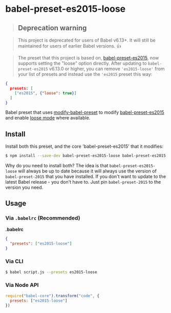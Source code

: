 # babel-preset-es2015-loose

>## Deprecation warning

>This project is deprecated for users of Babel v6.13+. It will still be maintained for users of earlier Babel versions. 👍

>The preset that this project is based on, [babel-preset-es2015](https://github.com/babel/babel/tree/master/packages/babel-preset-es2015), now supports setting the "loose" option directly. After updating to `babel-preset-es2015` v6.13.0 or higher, you can remove `'es2015-loose'` from your list of presets and instead use the `'es2015` preset this way:

```json
{
  presets: [
    ["es2015", {"loose": true}]
  ]
}
```

Babel preset that uses [modify-babel-preset] to modify [babel-preset-es2015]
and enable [loose mode] where available.

## Install

Install both this preset, and the core 'babel-preset-es2015' that it modifies:

```sh
$ npm install --save-dev babel-preset-es2015-loose babel-preset-es2015
```

Why do you need to install both? The idea is that `babel-preset-es2015-loose`
will always be up to date because it will always use the version of
`babel-preset-2015` that you have installed. If you don't want to update to
the latest Babel release - you don't have to. Just pin `babel-preset-2015` to
the version you need.

## Usage

### Via `.babelrc` (Recommended)

**.babelrc**

```json
{
  "presets": ["es2015-loose"]
}
```

### Via CLI

```sh
$ babel script.js --presets es2015-loose
```

### Via Node API

```javascript
require("babel-core").transform("code", {
  presets: ["es2015-loose"]
})
```

[babel-preset-es2015]: https://www.npmjs.com/package/babel-preset-es2015
[loose mode]: http://www.2ality.com/2015/12/babel6-loose-mode.html
[modify-babel-preset]: https://github.com/developit/modify-babel-preset
